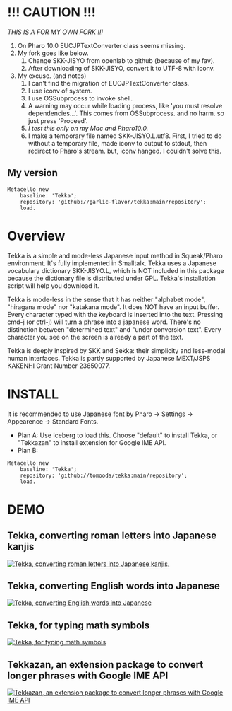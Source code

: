 # !!! CAUTION !!!
_THIS IS A FOR MY OWN FORK !!!_
1. On Pharo 10.0 EUCJPTextConverter class seems missing.
2. My fork goes like below.
   1. Change SKK-JISYO from openlab to github (because of my fav).
   2. After downloading of SKK-JISYO, convert it to UTF-8 with iconv.
3. My excuse. (and notes)
   1. I can't find the migration of EUCJPTextConverter class.
   2. I use iconv of system.
   3. I use OSSubprocess to invoke shell.
   3. A warning may occur while loading process, like 'you must resolve dependencies...'. This comes from OSSubprocess. and no harm. so just press 'Proceed'.
   4. _I test this only on my Mac and Pharo10.0._
   5. I make a temporary file named SKK-JISYO.L.utf8. First, I tried to do without a temporary file, made iconv to output to stdout, then redirect to Pharo's stream. but, iconv hanged. I couldn't solve this.

## My version
```
Metacello new
	baseline: 'Tekka';
	repository: 'github://garlic-flavor/tekka:main/repository';
	load.
```


# Overview
Tekka is a simple and mode-less Japanese input method in Squeak/Pharo environment.
It's fully implemented in Smalltalk.
Tekka uses a Japanese vocabulary dictionary SKK-JISYO.L, which is NOT included in this package because the dictionary file is distributed under GPL. Tekka's installation script will help you download it.

Tekka is mode-less in the sense that it has neither "alphabet mode", "hiragana mode" nor "katakana mode". It does NOT have an input buffer. Every character typed with the keyboard is inserted into the text. Pressing cmd-j (or ctrl-j) will turn a phrase into a japanese word. There's no distinction between "determined text" and "under conversion text". Every character you see on the screen is already a part of the text.

Tekka is deeply inspired by SKK and Sekka: their simplicity and less-modal human interfaces.
Tekka is partly supported by Japanese MEXT/JSPS KAKENHI Grant Number 23650077.

# INSTALL
It is recommended to use Japanese font by Pharo -> Settings -> Appearence -> Standard Fonts.

* Plan A: Use Iceberg to load this. Choose "default" to install Tekka, or "Tekkazan" to install extension for Google IME API.
* Plan B: 
```
Metacello new
	baseline: 'Tekka';
	repository: 'github://tomooda/tekka:main/repository';
	load.
```

# DEMO
## Tekka, converting roman letters into Japanese kanjis
[![Tekka, converting roman letters into Japanese kanjis.](http://img.youtube.com/vi/jpehr7-YRSY/0.jpg)](http://www.youtube.com/watch?v=jpehr7-YRSY)

## Tekka, converting English words into Japanese
[![Tekka, converting English words into Japanese](http://img.youtube.com/vi/3jPvuXk6LZk/0.jpg)](http://www.youtube.com/watch?v=3jPvuXk6LZk)

## Tekka, for typing math symbols
[![Tekka, for typing math symbols](http://img.youtube.com/vi/IP2t49TlE5k/0.jpg)](http://www.youtube.com/watch?v=IP2t49TlE5k)

## Tekkazan, an extension package to convert longer phrases with Google IME API
[![Tekkazan, an extension package to convert longer phrases with Google IME API](http://img.youtube.com/vi/3E3fTPEN9Yw/0.jpg)](http://www.youtube.com/watch?v=3E3fTPEN9Yw)
